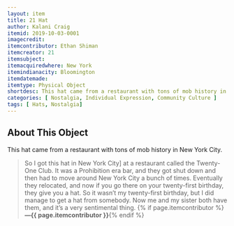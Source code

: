---layout: itemtitle: 21 Hatauthor: Kalani Craigitemid: 2019-10-03-0001imagecredit: itemcontributor: Ethan Shimanitemcreator: 21itemsubject: itemacquiredwhere: New Yorkitemindianacity: Bloomingtonitemdatemade: itemtype: Physical Objectshortdesc: This hat came from a restaurant with tons of mob history in New York City.categories: [ Nostalgia, Individual Expression, Community Culture ]tags: [ Hats, Nostalgia]---## About This ObjectThis hat came from a restaurant with tons of mob history in New York City.>So I got this hat in New York City] at a restaurant called the Twenty-One Club. It was a Prohibition era bar, and they got shut down and then had to move around New York City a bunch of times. Eventually they relocated, and now if you go there on your twenty-first birthday, they give you a hat. So it wasn’t my twenty-first birthday, but I did manage to get a hat from somebody. Now me and my sister both have them, and it’s a very sentimental thing. {% if page.itemcontributor %}**—{{ page.itemcontributor }}**{% endif %}